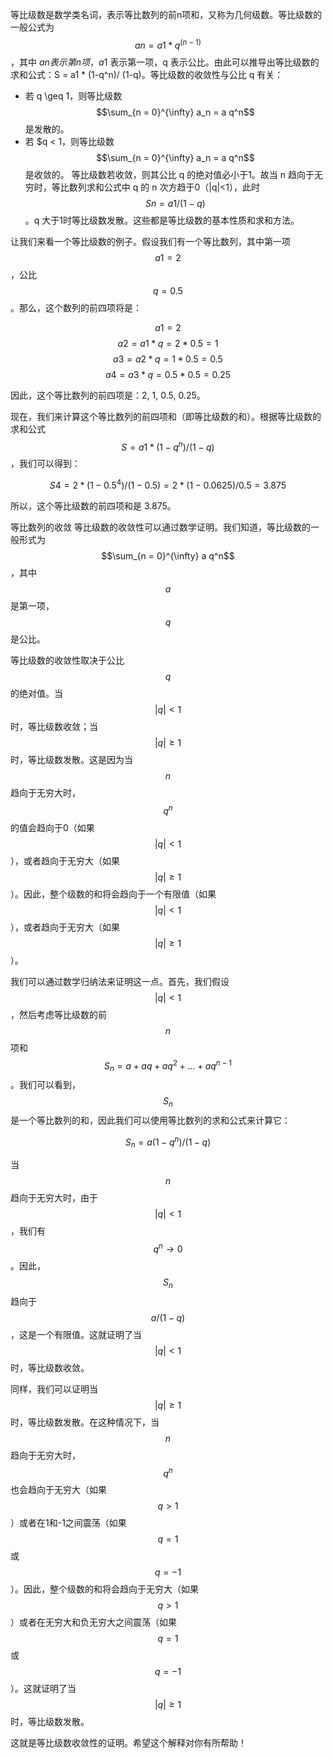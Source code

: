 
等比级数是数学类名词，表示等比数列的前n项和，又称为几何级数。等比级数的一般公式为 $$an = a1 * q^{(n-1)}$$，其中 $an 表示第 n 项，$$a1$ 表示第一项，q 表示公比。由此可以推导出等比级数的求和公式：S = a1 * (1-q^n)/ (1-q)。等比级数的收敛性与公比 q 有关：
- 若 q \geq 1，则等比级数 $$\sum_{n = 0}^{\infty} a_n = a q^n$$ 是发散的。
- 若 $q < 1，则等比级数 $$\sum_{n = 0}^{\infty} a_n = a q^n$$ 是收敛的。
等比级数若收敛，则其公比 q 的绝对值必小于1。故当 n 趋向于无穷时，等比数列求和公式中 q 的 n 次方趋于0（|q|<1），此时 $$Sn=a1/ (1-q)$$。q 大于1时等比级数发散。这些都是等比级数的基本性质和求和方法。

让我们来看一个等比级数的例子。假设我们有一个等比数列，其中第一项 $$a1 = 2$$，公比 $$q = 0.5$$。那么，这个数列的前四项将是：

$$a1 = 2$$
$$a2 = a1 * q = 2 * 0.5 = 1$$
$$a3 = a2 * q = 1 * 0.5 = 0.5$$
$$a4 = a3 * q = 0.5 * 0.5 = 0.25$$

因此，这个等比数列的前四项是：2, 1, 0.5, 0.25。

现在，我们来计算这个等比数列的前四项和（即等比级数的和）。根据等比级数的求和公式 $$S = a1 * (1-q^n)/ (1-q)$$，我们可以得到：

$$S4 = 2 * (1 - 0.5^4) / (1 - 0.5) = 2 * (1 - 0.0625) / 0.5 = 3.875$$

所以，这个等比级数的前四项和是 3.875。

等比数列的收敛
等比级数的收敛性可以通过数学证明。我们知道，等比级数的一般形式为 $$\sum_{n = 0}^{\infty} a q^n$$，其中 $$a$$ 是第一项，$$q$$ 是公比。

等比级数的收敛性取决于公比 $$q$$ 的绝对值。当 $$|q| < 1$$ 时，等比级数收敛；当 $$|q| \geq 1$$ 时，等比级数发散。这是因为当 $$n$$ 趋向于无穷大时，$$q^n$$ 的值会趋向于0（如果 $$|q| < 1$$），或者趋向于无穷大（如果 $$|q| \geq 1$$）。因此，整个级数的和将会趋向于一个有限值（如果 $$|q| < 1$$），或者趋向于无穷大（如果 $$|q| \geq 1$$）。

我们可以通过数学归纳法来证明这一点。首先，我们假设 $$|q| < 1$$，然后考虑等比级数的前 $$n$$ 项和 $$S_n = a + aq + aq^2 + ... + aq^{n-1}$$。我们可以看到，$$S_n$$ 是一个等比数列的和，因此我们可以使用等比数列的求和公式来计算它：

$$S_n = a(1 - q^n) / (1 - q)$$

当 $$n$$ 趋向于无穷大时，由于 $$|q| < 1$$，我们有 $$q^n \rightarrow 0$$。因此，$$S_n$$ 趋向于 $$a / (1 - q)$$，这是一个有限值。这就证明了当 $$|q| < 1$$ 时，等比级数收敛。

同样，我们可以证明当 $$|q| \geq 1$$ 时，等比级数发散。在这种情况下，当 $$n$$ 趋向于无穷大时，$$q^n$$ 也会趋向于无穷大（如果 $$q > 1$$）或者在1和-1之间震荡（如果 $$q = 1$$ 或 $$q = -1$$）。因此，整个级数的和将会趋向于无穷大（如果 $$q > 1$$）或者在无穷大和负无穷大之间震荡（如果 $$q = 1$$ 或 $$q = -1$$）。这就证明了当 $$|q| \geq 1$$ 时，等比级数发散。

这就是等比级数收敛性的证明。希望这个解释对你有所帮助！